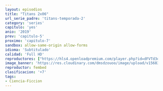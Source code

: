 ```yaml
---
layout: episodios
title: "Titans 2x06"
url_serie_padre: 'titans-temporada-2'
category: 'series'
capitulo: 'yes'
anio: '2019'
prev: 'capitulo-5'
proximo: 'capitulo-7'
sandbox: allow-same-origin allow-forms
idioma: 'Subtitulado'
calidad: 'Full HD'
reproductores: ["https://hls4.openloadpremium.com/player.php?id=dFVTd3dyMXN5dVJENEh0cUNJN0JuRWZBbnQyMWZ2K1JVRDhKKzdxMlhBYnNBUDE1YmZCcWhpdFNoUWlnSHV5UXJkdEgxNmxUb1RkcGl5UkFUSmRFU2c9PQ&sub=https://sub.cuevana2.io/vtt-sub/sub7/Titans.2x06.vtt","https://tutumeme.net/embed/player.php?u=bXQ3ajJOaW1wcFRGcEs2VW5XRGExTlRPMytmUnc3bHVwcWhoenVIUjI5SHF5TlNwc0taaG1jN2gwZHZSNTlIRHVhV2tZWitkNUtDVDNOL1ZvYW1rYjJOam5nPT0","https://api.cuevana3.io/olpremium/gd.php?file=ek5lbm9xYWNrS0xNejZabVlkSFIyTkxQb3BPWDB0UFkwY3lvbjJIRjBPQ1QwNStUck1mVG9kVExvM0djeHA3VnFybXRscUdvMWRXNHRZbU1lYXVUeDg2cGpKVmp4cXpBejYxcGsyT1MyTlc0cFdpR2lzN1YyTHZIaklObHVNN0t2S21zaVh1MG85Zk95cXFUZDd5cXlMekhab2l0cU12SnVxV2toSG1vcWNpV3g2T1RkOG5ZMkxxOXJZYUhzTnZWdTlkOGhtVzcyTUs2eTVTV2ViU2p3WlNvYklLRWlNbmYxOG1ZYjZ6SDFBPT0","https://player.openplay.vip/player.php?id=MjEw&sub=https://sub.cuevana2.io/vtt-sub/sub7/Titans.2x06.vtt","https://api.cuevana3.io/stream/index.php?file=ek5lbm9xYWNrS0xYMTZLa2xNbkdvY3ZTb3BtZng4TGp6ZFpobGFMUGtOVEx6SitYWU5YTTdORE1vWmRnbEpham5KTmtZSlRTMGViVTBxZGdsdEhPb3RqWFpHSm5sWm1rbDhLR2gzV3l3THVvd29aaVpjR21vNXFSb0tKbm9kSGkxOWVTcHF6U3hyRFh5S1dibUE9PQ","https://player.cuevana2.io/irgotoolp.php?url=eTllbW9hZHpYNURLejlaalg2T3BsYy9PMHNTV29hYWVuY3JYMEpHVm9LRm9uWlRYbTVKL200MXNmN0tRMEphbmFRPT0&sub=https://sub.cuevana2.io/vtt-sub/sub7/Titans.2x06.vtt","https://api.cuevana3.io/rr/gd.php?h=ek5lbm9xYWNrS0xJMVp5b21KREk0dFBLbjVkaHhkRGdrOG1jbnBpUnhhS1YxYW1SbmJUVDU2YklhRjlnMlpiV3E2aC9ySFRSekx2VjFwYXNmYXphMUtXU3FadVkyUT09","https://api.cuevana3.io/stream/index.php?file=ek5lbm9xYWNrS0xJMVp5b21KREk0dFBLbjVkaHhkRGdrOG1jbnBpUnhhS1YxYW1SbmJUVDU2YklhRjlnMlpiV3E2aC9ySFRSekx2VjFwYXNmYXphMUtXU3FadVkyYURhMDlLYW5walN5ZUxZMHFadnJNZlU"]
image_banner: 'https://res.cloudinary.com/dmsdzouoo/image/upload/v1568314385/titans-temporada-dos-trailer-netflix-min_gdqrwi.jpg'
reproductor: fembed
clasificacion: '+7'
tags:
- Ciencia-Ficcion
---
```












